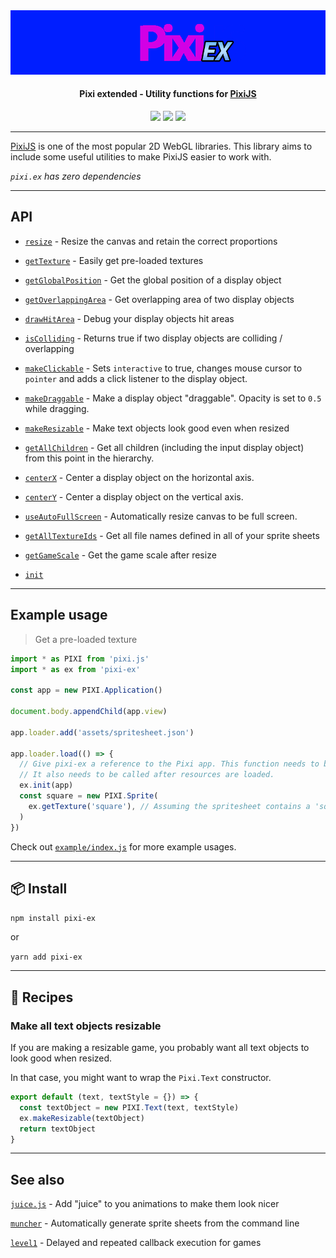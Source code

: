 <img src="./pixi-ex.png">
<h4 align="center">
  Pixi extended - Utility functions for <a href="https://github.com/pixijs/pixi.js">PixiJS</a>
</h4>

<div align="center">
  <img src="https://badgen.net/npm/v/pixi-ex?icon=npm" />
  <img src="https://badgen.net/bundlephobia/minzip/pixi-ex" />
  <img src="https://badgen.net/github/last-commit/sajmoni/pixi-ex?icon=github" />
</div>

---

[PixiJS](https://github.com/pixijs/pixi.js) is one of the most popular 2D WebGL libraries. This library aims to include some useful utilities to make PixiJS easier to work with.

*`pixi.ex` has zero dependencies*

---

## API

- [`resize`](docs/resize.md) - Resize the canvas and retain the correct proportions

- [`getTexture`](docs/getTexture.md) - Easily get pre-loaded textures

- [`getGlobalPosition`](docs/getGlobalPosition.md) - Get the global position of a display object

- [`getOverlappingArea`](docs/getOverlappingArea.md) - Get overlapping area of two display objects

- [`drawHitArea`](docs/drawHitArea.md) - Debug your display objects hit areas

- [`isColliding`](docs/isColliding.md) - Returns true if two display objects are colliding / overlapping

- [`makeClickable`](docs/makeClickable.md) - Sets `interactive` to true, changes mouse cursor to `pointer` and adds a click listener to the display object.

- [`makeDraggable`](docs/makeDraggable.md) - Make a display object "draggable". Opacity is set to `0.5` while dragging.

- [`makeResizable`](docs/makeResizable.md) - Make text objects look good even when resized

- [`getAllChildren`](docs/getAllChildren.md) - Get all children (including the input display object) from this point in the hierarchy.

- [`centerX`](docs/centerX.md) - Center a display object on the horizontal axis.

- [`centerY`](docs/centerY.md) - Center a display object on the vertical axis.

- [`useAutoFullScreen`](docs/useAutoFullScreen.md) - Automatically resize canvas to be full screen.

- [`getAllTextureIds`](docs/getAllTextureIds.md) - Get all file names defined in all of your sprite sheets

- [`getGameScale`](api/getGameScale.md) - Get the game scale after resize

- [`init`](api/init.md)

---

## Example usage

> Get a pre-loaded texture

```js
import * as PIXI from 'pixi.js'
import * as ex from 'pixi-ex'

const app = new PIXI.Application()

document.body.appendChild(app.view)

app.loader.add('assets/spritesheet.json')

app.loader.load(() => {
  // Give pixi-ex a reference to the Pixi app. This function needs to be called before any other calls to pixi-ex.
  // It also needs to be called after resources are loaded.
  ex.init(app)
  const square = new PIXI.Sprite(
    ex.getTexture('square'), // Assuming the spritesheet contains a 'square' texture
  )
})
```

Check out [`example/index.js`](example/index.js) for more example usages.

---

## :package: Install

`npm install pixi-ex`

or

`yarn add pixi-ex`

---

## :book: Recipes

### Make all text objects resizable

If you are making a resizable game, you probably want all text objects to look good when resized.

In that case, you might want to wrap the `Pixi.Text` constructor.

```js
export default (text, textStyle = {}) => {
  const textObject = new PIXI.Text(text, textStyle)
  ex.makeResizable(textObject)
  return textObject
}
```

---

## See also

[`juice.js`](https://github.com/rymdkraftverk/juice.js) - Add "juice" to you animations to make them look nicer

[`muncher`](https://github.com/sajmoni/muncher) - Automatically generate sprite sheets from the command line

[`level1`](https://github.com/rymdkraftverk/level1) - Delayed and repeated callback execution for games
